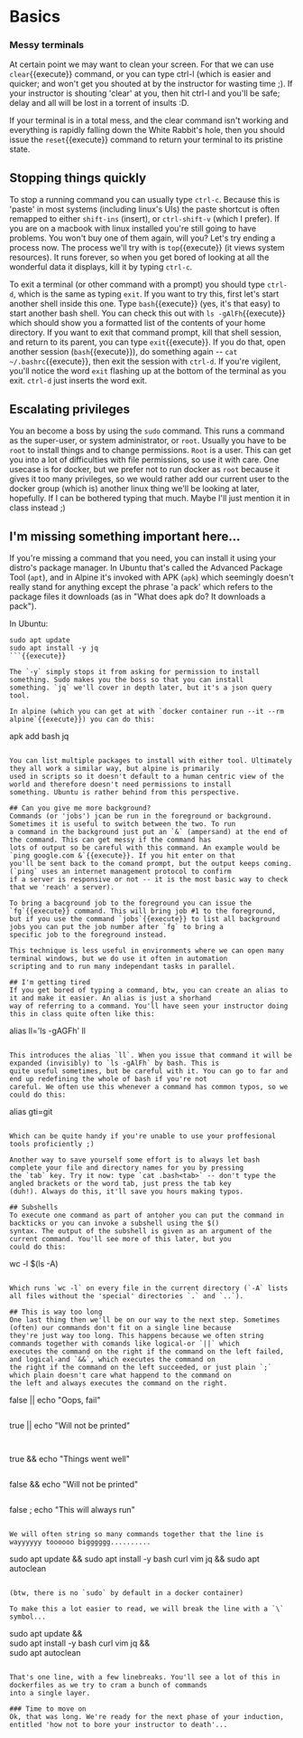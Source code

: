 # Basics 

### Messy terminals

At certain point we may want to clean your screen. For that we can use `clear`{{execute}} command,
or you can type ctrl-l (which is easier and quicker; and won't get you shouted at by the instructor for wasting time ;).
If your instructor is shouting 'clear' at you, then hit ctrl-l and you'll be safe; delay and all will be lost in a torrent
of insults :D.

If your terminal is in a total mess, and the clear command isn't working and everything is rapidly falling down the White
Rabbit's hole, then you should issue the `reset`{{execute}} command to return your terminal to its pristine state.

## Stopping things quickly

To stop a running command you can usually type `ctrl-c`. Because this is 'paste' in most systems (including linux's UIs) the 
paste shortcut is often remapped to either `shift-ins` (insert), or `ctrl-shift-v` (which I prefer). If you are on a macbook with 
linux installed you're still going to have problems. You won't buy one of them again, will you? Let's try ending a process
now. The process we'll try with is `top`{{execute}} (it views system resources). It runs forever, so when you get bored
of looking at all the wonderful data it displays, kill it by typing `ctrl-c`.

To exit a terminal (or other command with a prompt) you should type `ctrl-d`, which is the same as typing `exit`. If you 
want to try this, first let's start another shell inside this one. Type `bash`{{execute}} (yes, it's that easy) to start
another bash shell. You can check this out with `ls -gAlFh`{{execute}} which should show you a formatted list of 
the contents of your home directory. If you want to exit that command prompt, kill that shell session, and return to its 
parent, you can type `exit`{{execute}}. If you do that, open another session (`bash`{{execute}}), do something
again -- `cat ~/.bashrc`{{execute}}, then exit the session with `ctrl-d`. If you're vigilent, you'll notice the word
`exit` flashing up at the bottom of the terminal as you exit. `ctrl-d` just inserts the word exit.

## Escalating privileges
You an become a boss by using the `sudo` command. This runs a command as the super-user, or system administrator, or `root`. 
Usually you have to be `root` to install things and to change permissions. `Root` is a user. This can get you into a lot
of difficulties with file permissions, so use it with care. One usecase is for docker, but we prefer not to run docker
as `root` because it gives it too many privileges, so we would rather add our current user to the docker group (which is)
another linux thing we'll be looking at later, hopefully. If I can be bothered typing that much. Maybe I'll just mention
it in class instead ;)

## I'm missing something important here...
If you're missing a command that you need, you can install it using your distro's package manager. In Ubuntu that's called
the Advanced Package Tool (`apt`), and in Alpine it's invoked with APK (`apk`) which seemingly doesn't really stand for 
anything except the phrase 'a pack' which refers to the package files it downloads (as in "What does apk do? It downloads 
a pack").

In Ubuntu:

```
sudo apt update
sudo apt install -y jq
```{{execute}}

The `-y` simply stops it from asking for permission to install something. Sudo makes you the boss so that you can install 
something. `jq` we'll cover in depth later, but it's a json query tool.

In alpine (which you can get at with `docker container run --it --rm alpine`{{execute}}) you can do this:

```
apk add bash jq
```

You can list multiple packages to install with either tool. Ultimately they all work a similar way, but alpine is primarily
used in scripts so it doesn't default to a human centric view of the world and therefore doesn't need permissions to install
something. Ubuntu is rather behind from this perspective.

## Can you give me more background?
Commands (or 'jobs') jcan be run in the foreground or background. Sometimes it is useful to switch between the two. To run 
a command in the background just put an `&` (ampersand) at the end of the command. This can get messy if the command has 
lots of output so be careful with this command. An example would be `ping google.com &`{{execute}}. If you hit enter on that
you'll be sent back to the comand prompt, but the output keeps coming. (`ping` uses an internet management protocol to confirm
if a server is responsive or not -- it is the most basic way to check that we 'reach' a server).

To bring a bacground job to the foreground you can issue the `fg`{{execute}} command. This will bring job #1 to the foreground, 
but if you use the command `jobs`{{execute}} to list all background jobs you can put the job number after `fg` to bring a
specific job to the foreground instead. 

This technique is less useful in environments where we can open many terminal windows, but we do use it often in automation
scripting and to run many independant tasks in parallel.

## I'm getting tired
If you get bored of typing a command, btw, you can create an alias to it and make it easier. An alias is just a shorhand
way of referring to a command. You'll have seen your instructor doing this in class quite often like this:

```
alias ll='ls -gAGFh'
ll
```{{execute}}

This introduces the alias `ll`. When you issue that command it will be expanded (invisibly) to `ls -gAlFh` by bash. This is
quite useful sometimes, but be careful with it. You can go to far and end up redefining the whole of bash if you're not 
careful. We often use this whenever a command has common typos, so we could do this:

```
alias gti=git
```{{execute}}

Which can be quite handy if you're unable to use your proffesional tools proficiently ;)

Another way to save yourself some effort is to always let bash complete your file and directory names for you by pressing
the `tab` key. Try it now: type `cat .bash<tab>` -- don't type the angled brackets or the word tab, just press the tab key 
(duh!). Always do this, it'll save you hours making typos.

## Subshells
To execute one command as part of antoher you can put the command in backticks or you can invoke a subshell using the $()
syntax. The output of the subshell is given as an argument of the current command. You'll see more of this later, but you 
could do this:

```
wc -l $(ls -A)
```{{execute}}

Which runs `wc -l` on every file in the current directory (`-A` lists all files without the 'special' directories `.` and `..`).

## This is way too long
One last thing then we'll be on our way to the next step. Sometimes (often) our commands don't fit on a single line because
they're just way too long. This happens because we often string commands together with comands like logical-or `||` which
executes the command on the right if the command on the left failed, and logical-and `&&`, which executes the command on 
the right if the command on the left succeeded, or just plain `;` which plain doesn't care what happend to the command on
the left and always executes the command on the right.

```
false || echo "Oops, fail"
```{{execute}}

```
true || echo "Will not be printed"
```{{execute}}
  
```
true && echo "Things went well"
```{{execute}}

```
false && echo "Will not be printed"
```{{execute}}

```
false ; echo "This will always run"
```{{execute}}

We will often string so many commands together that the line is wayyyyyy toooooo bigggggg..........

```
sudo apt update && sudo apt install -y bash curl vim jq && sudo apt autoclean
```{{execute}}

(btw, there is no `sudo` by default in a docker container)

To make this a lot easier to read, we will break the line with a `\` symbol...

```
sudo apt update && \
sudo apt install -y bash curl vim jq && \
sudo apt autoclean
```{{execute}}

That's one line, with a few linebreaks. You'll see a lot of this in dockerfiles as we try to cram a bunch of commands
into a single layer.

### Time to move on
Ok, that was long. We're ready for the next phase of your induction, entitled 'how not to bore your instructor to death'...